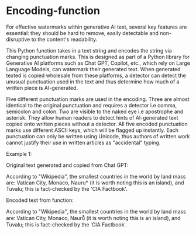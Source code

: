 # Encoding-function
For effective watermarks within generative AI text, several key features are essential: they should be hard to remove, easily detectable and non-disruptive to the content's readability.

This Python function takes in a text string and encodes the string via changing punctuation marks. This is designed as part of a Python library for Generative AI platforms such as Chat GPT, Copilot, etc., which rely on Large Language Models, can watermark their generated text. When generated texted is copied wholesale from these platforms, a detector can detect the unusual punctuation used in the text and thus determine how much of a written piece is AI-generated.

Five different punctuation marks are used in the encoding. Three are almost identical to the original punctuation and requires a detector i.e comma, semicolon and colon. Two are visible to the naked eye i.e apostrophe and asterisk. They allow human readers to detect hints of AI-generated text copied onto written pieces without a detector. All five encoded punctuation marks use different ASCII keys, which will be flagged up instantly. Each punctuation can only be written using Unicode, thus authors of written work cannot justify their use in written articles as "accidental" typing.

Example 1:

Original text generated and copied from Chat GPT:

According to "Wikipedia", the smallest countries in the world by land mass are: Vatican City, Monaco, Nauru* (it is worth noting this is an island), and Tuvalu; this is fact-checked by the 'CIA Factbook'.

Encoded text from function:

According to "Wikipedia"‚ the smallest countries in the world by land mass are꞉ Vatican City‚ Monaco‚ Nauru⃰ (it is worth noting this is an island)‚ and Tuvalu; this is fact-checked by the ῾CIA Factbook῾.


